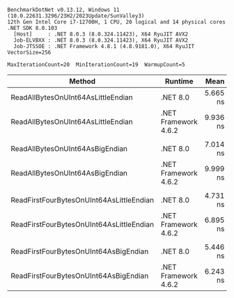 ```

BenchmarkDotNet v0.13.12, Windows 11 (10.0.22631.3296/23H2/2023Update/SunValley3)
12th Gen Intel Core i7-12700H, 1 CPU, 20 logical and 14 physical cores
.NET SDK 8.0.103
  [Host]     : .NET 8.0.3 (8.0.324.11423), X64 RyuJIT AVX2
  Job-ELVBXX : .NET 8.0.3 (8.0.324.11423), X64 RyuJIT AVX2
  Job-JTSSOE : .NET Framework 4.8.1 (4.8.9181.0), X64 RyuJIT VectorSize=256

MaxIterationCount=20  MinIterationCount=19  WarmupCount=5  

```

| Method                                   | Runtime              |     Mean |     Error |    StdDev | Ratio | RatioSD |
|------------------------------------------|----------------------|---------:|----------:|----------:|------:|--------:|
| ReadAllBytesOnUInt64AsLittleEndian       | .NET 8.0             | 5.665 ns | 0.0681 ns | 0.0729 ns |  1.00 |    0.00 |
| ReadAllBytesOnUInt64AsLittleEndian       | .NET Framework 4.6.2 | 9.936 ns | 0.0523 ns | 0.0581 ns |  1.76 |    0.02 |
|                                          |                      |          |           |           |       |         |
| ReadAllBytesOnUInt64AsBigEndian          | .NET 8.0             | 7.014 ns | 0.0975 ns | 0.1084 ns |  1.00 |    0.00 |
| ReadAllBytesOnUInt64AsBigEndian          | .NET Framework 4.6.2 | 9.999 ns | 0.1252 ns | 0.1286 ns |  1.43 |    0.02 |
|                                          |                      |          |           |           |       |         |
| ReadFirstFourBytesOnUInt64AsLittleEndian | .NET 8.0             | 4.731 ns | 0.0454 ns | 0.0466 ns |  1.00 |    0.00 |
| ReadFirstFourBytesOnUInt64AsLittleEndian | .NET Framework 4.6.2 | 6.895 ns | 0.0262 ns | 0.0281 ns |  1.46 |    0.01 |
|                                          |                      |          |           |           |       |         |
| ReadFirstFourBytesOnUInt64AsBigEndian    | .NET 8.0             | 5.446 ns | 0.0774 ns | 0.0860 ns |  1.00 |    0.00 |
| ReadFirstFourBytesOnUInt64AsBigEndian    | .NET Framework 4.6.2 | 6.243 ns | 0.1092 ns | 0.1213 ns |  1.15 |    0.03 |
